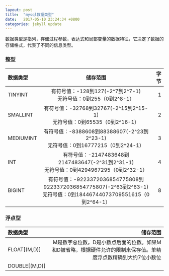 ```yaml
---
layout: post
title:  "mysql数据类型"
date:   2017-05-10 23:24:34 +0800
categories: jekyll update
---
```

数据类型是指列，存储过程参数，表达式和局部变量的数据特征，它决定了数据的存储格式，代表了不同的信息类型。

### 整型

| 数据类型 | 储存范围 | 字节 |
| :---   |  :---:   |   ---: |
| TINYINT  | 有符号值：-128到127(-2^7到2^7-1) <br>无符号值：0到255（0到2^8-1）|  1   |
| SMALLINT  | 有符号值：-32768到32767(-2^15到2^15-1) <br>无符号值：0到65535（0到2^16-1）|  2   |
| MEDIUMINT  | 有符号值：-8388608到88388607(-2^23到2^23-1) <br>无符号值：0到16777215（0到2^24-1）|  3   |
| INT  | 有符号值：-2147483648到2147483647(-2^31到2^31-1) <br>无符号值：0到4294967295（0到2^32-1）|  4   |
| BIGINT  | 有符号值：-9223372036854775808到9223372036854775807(-2^63到2^63-1) <br>无符号值：0到18446744073709551615（0到2^64-1）|  8   |


### 浮点型

| 数据类型 | 储存范围 |
| :---- | ---:|
| FLOAT[(M,D)] | M是数字总位数，D是小数点后面的位数。如果M和D被省略，根据硬件允许的限制来保存值。单精度浮点数精确到大约7位小数位 |
| DOUBLE[(M,D)] |  |
